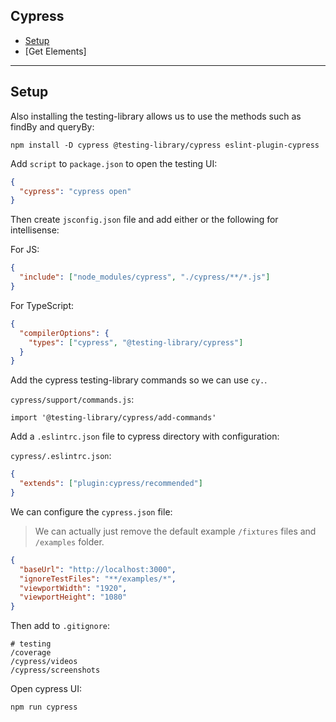 ## Cypress

- [Setup](#Setup)
- [Get Elements]

---

## Setup

Also installing the testing-library allows us to use the methods such as findBy and queryBy:

```
npm install -D cypress @testing-library/cypress eslint-plugin-cypress
```

Add `script` to `package.json` to open the testing UI:

```json
{
  "cypress": "cypress open"
}
```

Then create `jsconfig.json` file and add either or the following for intellisense:

For JS:

```json
{
  "include": ["node_modules/cypress", "./cypress/**/*.js"]
}
```

For TypeScript:

```json
{
  "compilerOptions": {
    "types": ["cypress", "@testing-library/cypress"]
  }
}
```

Add the cypress testing-library commands so we can use `cy.`.

`cypress/support/commands.js`:

```
import '@testing-library/cypress/add-commands'
```

Add a `.eslintrc.json` file to cypress directory with configuration:

`cypress/.eslintrc.json`:

```json
{
  "extends": ["plugin:cypress/recommended"]
}
```

We can configure the `cypress.json` file:

> We can actually just remove the default example `/fixtures` files and `/examples` folder.

```json
{
  "baseUrl": "http://localhost:3000",
  "ignoreTestFiles": "**/examples/*",
  "viewportWidth": "1920",
  "viewportHeight": "1080"
}
```

Then add to `.gitignore`:

```
# testing
/coverage
/cypress/videos
/cypress/screenshots
```

Open cypress UI:

```
npm run cypress
```
